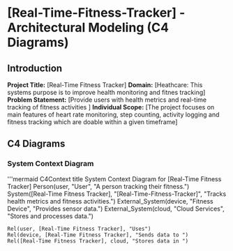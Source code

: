 # [Real-Time-Fitness-Tracker] - Architectural Modeling (C4 Diagrams)

## Introduction

**Project Title:** [Real-Time Fitness Tracker]
**Domain:** [Heathcare: This systems purpose is to improve health monitoring and fitnes tracking]
**Problem Statement:** [Provide users with health metrics and real-time  tracking of fitness activities ]
**Individual Scope:** [The project focuses on main features of heart rate monitoring, step counting, activity logging and fitness tracking which are doable within a given timeframe]

## C4 Diagrams 

### System Context Diagram

'''mermaid
C4Context
    title System Context Diagram for [Real-Time Fitness Tracker]
    Person(user, "User", "A person tracking their fitness.")
    System([Real-Time Fitness Tracker], "[Real-Time-Fitness-Tracker]", "Tracks health metrics and fitness activities.")
    External_System(device, "Fitness Device", "Provides sensor data.")
    External_System(cloud, "Cloud Services", "Stores and processes data.")

    Rel(user, [Real-Time Fitness Tracker], "Uses")
    Rel(device, [Real-Time Fitness Tracker], "Sends data to ")
    Rel([Real-Time Fitness Tracker], cloud, "Stores data in ")
